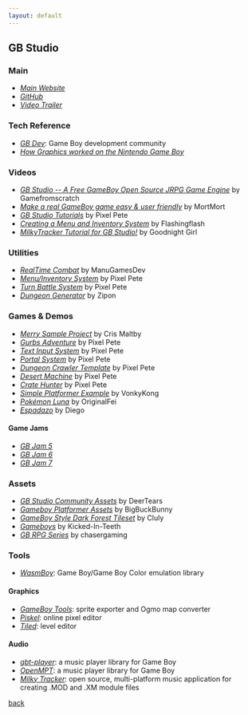 ```yaml
---
layout: default
---
```


## GB Studio

### Main

* _[Main Website](https://www.gbstudio.dev/)_
* _[GitHub](https://github.com/chrismaltby/gb-studio)_
* _[Video Trailer](https://www.youtube.com/watch?v=9k3RPaziVcw)_

### Tech Reference

* _[GB Dev](https://github.com/gbdev)_: Game Boy development community
* _[How Graphics worked on the Nintendo Game Boy](https://www.youtube.com/watch?v=zQE1K074v3s)_

### Videos

* _[GB Studio -- A Free GameBoy Open Source JRPG Game Engine](https://www.youtube.com/watch?v=LcGMT2uZBUY)_ by Gamefromscratch
* _[Make a real GameBoy game easy & user friendly](https://www.youtube.com/watch?v=0xO5jCqs3As)_ by MortMort
* _[GB Studio Tutorials](https://www.youtube.com/watch?v=hNXlV2tt7eE&list=PLmac3HPrav--Q4QKUVknwwMSNk1YECFKT)_ by Pixel Pete
* _[Creating a Menu and Inventory System](https://www.youtube.com/watch?v=fkNkVr3Lpzw)_ by Flashingflash
* _[MilkyTracker Tutorial for GB Studio!](https://www.youtube.com/watch?v=cLQ3ybY_ACA&feature=youtu.be)_ by Goodnight Girl

### Utilities

* _[RealTime Combat](https://manugamesdev.itch.io/real-time-combat)_ by ManuGamesDev
* _[Menu/Inventory System](https://toxworks.itch.io/menu-system-in-gb)_ by Pixel Pete
* _[Turn Battle System](https://toxworks.itch.io/rock-paper-scissors)_ by Pixel Pete
* _[Dungeon Generator](https://zipon.itch.io/gb-studio-dungeon-generator)_ by Zipon

### Games & Demos

* _[Merry Sample Project](https://github.com/chrismaltby/gbs-merry-sample-project)_ by Cris Maltby
* _[Gurbs Adventure](https://petermilko.itch.io/gurbs-adventure)_ by Pixel Pete
* _[Text Input System](https://toxworks.itch.io/text-input-system-in-gb)_ by Pixel Pete
* _[Portal System](https://toxworks.itch.io/portal-gun-system-in-gb)_ by Pixel Pete
* _[Dungeon Crawler Template](https://toxworks.itch.io/dungeon-crawler-in-gb)_ by Pixel Pete
* _[Desert Machine](https://toxworks.itch.io/desert-machine)_ by Pixel Pete
* _[Crate Hunter](https://toxworks.itch.io/crate-hunter)_ by Pixel Pete
* _[Simple Platformer Example](https://vonkykong.itch.io/platformergbstudio)_ by VonkyKong
* _[Pokémon Luna](https://originalfei.itch.io/pkemon-luna)_ by OriginalFei
* _[Espadazo](https://monicapo.itch.io/espadazo)_ by Diego

#### Game Jams

* _[GB Jam 5](https://itch.io/jam/gbjam-5)_
* _[GB Jam 6](https://itch.io/jam/gbjam-6)_
* _[GB Jam 7](https://itch.io/jam/gbjam-7)_

### Assets

* _[GB Studio Community Assets](https://github.com/DeerTears/GB-Studio-Community-Assets)_ by DeerTears
* _[Gameboy Platformer Assets](https://bigbuckbunny.itch.io/game-boy-platform-assets)_ by BigBuckBunny
* _[GameBoy Style Dark Forest Tileset](https://cluly.itch.io/gameboy-style-dark-forest-tileset)_ by Cluly
* _[Gameboys](https://kicked-in-teeth.itch.io/gameboy-items)_ by Kicked-In-Teeth
* _[GB RPG Series](https://itch.io/c/605611/gb-rpg-series)_ by chasergaming

### Tools

* _[WasmBoy](https://wasmboy.app/)_: Game Boy/Game Boy Color emulation library

#### Graphics

* _[GameBoy Tools](https://momeka.itch.io/gameboy-tools)_: sprite exporter and Ogmo map converter
* _[Piskel](https://www.piskelapp.com)_: online pixel editor
* _[Tiled](https://www.mapeditor.org)_: level editor

#### Audio

* _[gbt-player](https://github.com/AntonioND/gbt-player)_: a music player library for Game Boy
* _[OpenMPT](https://openmpt.org)_: a music player library for Game Boy
* _[Milky Tracker](https://milkytracker.titandemo.org/downloads/)_: open source, multi-platform music application for creating .MOD and .XM module files

[back](../)
